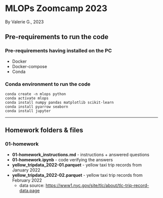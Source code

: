 # MLOPs Zoomcamp 2023
By Valerie G., 2023

## Pre-requirements to run the code
### Pre-requirements having installed on the PC
- Docker
- Docker-compose
- Conda

### Conda environment to run the code
```
conda create -n mlops python
conda activate mlops
conda install numpy pandas matplotlib scikit-learn 
conda install pyarrow seaborn
conda install jupyter
```
___________

## Homework folders & files
### 01-homework
- **01-homework_instructions.md** - instructions + answered questions
- **01-homework.ipynb** - code verifying the answers
- **yellow_tripdata_2022-01.parquet** - yellow taxi trip records from January 2022
- **yellow_tripdata_2022-02.parquet** - yellow taxi trip records from February 2022
    - data source: https://www1.nyc.gov/site/tlc/about/tlc-trip-record-data.page
